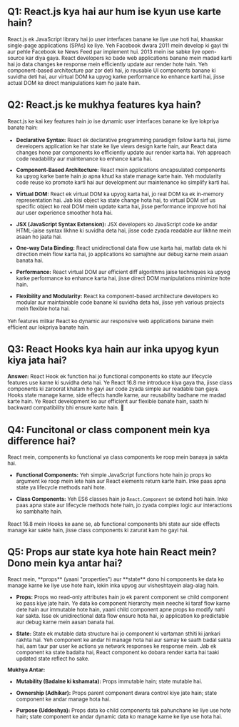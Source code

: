 ## Q1: React.js kya hai aur hum ise kyun use karte hain?

<small>React.js ek JavaScript library hai jo user interfaces banane ke liye use hoti hai, khaaskar single-page applications (SPAs) ke liye. Yeh Facebook dwara 2011 mein develop ki gayi thi aur pehle Facebook ke News Feed par implement hui. 2013 mein ise sabke liye open-source kar diya gaya. React developers ko bade web applications banane mein madad karti hai jo data changes ke response mein efficiently update aur render hote hain. Yeh component-based architecture par zor deti hai, jo reusable UI components banane ki suvidha deti hai, aur virtual DOM ka upyog karke performance ko enhance karti hai, jisse actual DOM ke direct manipulations kam ho jaate hain.</small>

## Q2: React.js ke mukhya features kya hain?

<small>React.js ke kai key features hain jo ise dynamic user interfaces banane ke liye lokpriya banate hain:

- **Declarative Syntax:** React ek declarative programming paradigm follow karta hai, jisme developers application ke har state ke liye views design karte hain, aur React data changes hone par components ko efficiently update aur render karta hai. Yeh approach code readability aur maintenance ko enhance karta hai.

- **Component-Based Architecture:** React mein applications encapsulated components ka upyog karke bante hain jo apna khud ka state manage karte hain. Yeh modularity code reuse ko promote karti hai aur development aur maintenance ko simplify karti hai.

- **Virtual DOM:** React ek virtual DOM ka upyog karta hai, jo real DOM ka ek in-memory representation hai. Jab kisi object ka state change hota hai, to virtual DOM sirf us specific object ko real DOM mein update karta hai, jisse performance improve hoti hai aur user experience smoother hota hai.

- **JSX (JavaScript Syntax Extension):** JSX developers ko JavaScript code ke andar HTML-jaise syntax likhne ki suvidha deta hai, jisse code zyada readable aur likhne mein asaan ho jaata hai.

- **One-way Data Binding:** React unidirectional data flow use karta hai, matlab data ek hi direction mein flow karta hai, jo applications ko samajhne aur debug karne mein asaan banata hai.

- **Performance:** React virtual DOM aur efficient diff algorithms jaise techniques ka upyog karke performance ko enhance karta hai, jisse direct DOM manipulations minimize hote hain.

- **Flexibility and Modularity:** React ka component-based architecture developers ko modular aur maintainable code banane ki suvidha deta hai, jisse yeh various projects mein flexible hota hai.

Yeh features milkar React ko dynamic aur responsive web applications banane mein efficient aur lokpriya banate hain.</small>


## Q3: React Hooks kya hain aur inka upyog kyun kiya jata hai?

<small>**Answer:** React Hook ek function hai jo functional components ko state aur lifecycle features use karne ki suvidha deta hai. Ye React 16.8 me introduce kiya gaya tha, jisse class components ki zaroorat khatam ho gayi aur code zyada simple aur readable ban gaya. Hooks state manage karne, side effects handle karne, aur reusability badhane me madad karte hain. Ye React development ko aur efficient aur flexible banate hain, saath hi backward compatibility bhi ensure karte hain. 🚀 </small>


## Q4: Funcitonal or class component mein kya difference hai?
<small> 
React mein, components ko functional ya class components ke roop mein banaya ja sakta hai.

- **Functional Components:** Yeh simple JavaScript functions hote hain jo props ko argument ke roop mein lete hain aur React elements return karte hain. Inke paas apna state ya lifecycle methods nahi hote.

- **Class Components:** Yeh ES6 classes hain jo `React.Component` se extend hoti hain. Inke paas apna state aur lifecycle methods hote hain, jo zyada complex logic aur interactions ko sambhalte hain.

React 16.8 mein Hooks ke aane se, ab functional components bhi state aur side effects manage kar sakte hain, jisse class components ki zarurat kam ho gayi hai.
</small> 


## Q5: Props aur state kya hote hain React mein? Dono mein kya antar hai? 

 <small>
React mein, **props** (yaani "properties") aur **state** dono hi components ke data ko manage karne ke liye use hote hain, lekin inka upyog aur visheshtayein alag-alag hain.

- **Props:** Props wo read-only attributes hain jo ek parent component se child component ko pass kiye jate hain. Ye data ko component hierarchy mein neeche ki taraf flow karne dete hain aur immutable hote hain, yaani child component apne props ko modify nahi kar sakta. Isse ek unidirectional data flow ensure hota hai, jo application ko predictable aur debug karne mein aasan banata hai.

- **State:** State ek mutable data structure hai jo component ki vartaman sthiti ki jankari rakhta hai. Yeh component ke andar hi manage hota hai aur samay ke saath badal sakta hai, aam taur par user ke actions ya network responses ke response mein. Jab ek component ka state badalta hai, React component ko dobara render karta hai taaki updated state reflect ho sake.

**Mukhya Antar:**

- **Mutability (Badalne ki kshamata):** Props immutable hain; state mutable hai.

- **Ownership (Adhikar):** Props parent component dwara control kiye jate hain; state component ke andar manage hota hai.

- **Purpose (Uddeshya):** Props data ko child components tak pahunchane ke liye use hote hain; state component ke andar dynamic data ko manage karne ke liye use hota hai.
</small>
